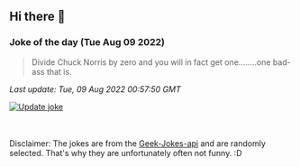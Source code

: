 ## Hi there 👋

### Joke of the day (Tue Aug 09 2022)
<!-- joke -->
>Divide Chuck Norris by zero and you will in fact get one........one bad-ass that is.
<!-- /joke -->

*Last update: Tue, 09 Aug 2022 00:57:50 GMT*

[![Update joke](https://github.com/nclskfm/nclskfm/actions/workflows/joke.yml/badge.svg)](https://github.com/nclskfm/nclskfm/actions/workflows/joke.yml)

<br><br>
Disclaimer: The jokes are from the [Geek-Jokes-api](https://github.com/sameerkumar18/geek-joke-api) and are randomly selected. That's why they are unfortunately often not funny. :D
